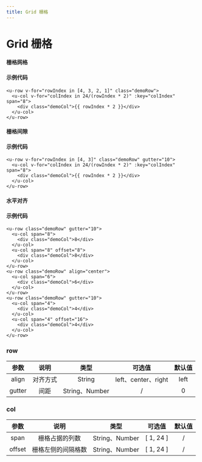 ```yaml
---
title: Grid 栅格
---
```

# Grid 栅格

#### 栅格网格
<ClientOnly>
<grid-1></grid-1>
</ClientOnly>

#### 示例代码
```vue
<u-row v-for="rowIndex in [4, 3, 2, 1]" class="demoRow">
  <u-col v-for="colIndex in 24/(rowIndex * 2)" :key="colIndex" span="8">
    <div class="demoCol">{{ rowIndex * 2 }}</div>
  </u-col>
</u-row>
```


#### 栅格间隙
<ClientOnly>
<grid-2></grid-2>
</ClientOnly>

#### 示例代码
```vue
<u-row v-for="rowIndex in [4, 3]" class="demoRow" gutter="10">
  <u-col v-for="colIndex in 24/(rowIndex * 2)" :key="colIndex" span="8">
    <div class="demoCol">{{ rowIndex * 2 }}</div>
  </u-col>
</u-row>
```

#### 水平对齐
<ClientOnly>
<grid-3></grid-3>
</ClientOnly>

#### 示例代码
```vue
<u-row class="demoRow" gutter="10">
  <u-col span="8">
    <div class="demoCol">8</div>
  </u-col>
  <u-col span="8" offset="8">
    <div class="demoCol">8</div>
  </u-col>
</u-row>
<u-row class="demoRow" align="center">
  <u-col span="6">
    <div class="demoCol">6</div>
  </u-col>
</u-row>
<u-row class="demoRow" gutter="10">
  <u-col span="4">
    <div class="demoCol">4</div>
  </u-col>
  <u-col span="4" offset="16">
    <div class="demoCol">4</div>
  </u-col>
</u-row>
```


### row 
|参数| 说明 |  类型  | 可选值 | 默认值 |
| :-------------: |:-------------:| :-----:|:-----:|:-----:|
|align|对齐方式|String|left、center、right|left
|gutter| 间距 | String、Number |/|0

### col
|参数| 说明 |  类型  | 可选值 | 默认值 |
| :-------------: |:-------------:| :-----:|:-----:|:-----:|
|span| 栅格占据的列数 | String、Number    | [ 1, 24 ] | /
|offset|栅格左侧的间隔格数| String、Number| [ 1, 24 ] | /